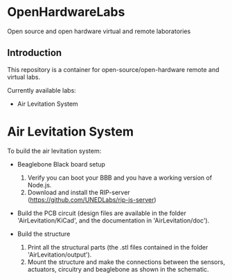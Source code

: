 # OpenHardwareLabs
Open source and open hardware virtual and remote laboratories

## Introduction
This repository is a container for open-source/open-hardware remote and virtual labs.

Currently available labs:
- Air Levitation System 


# Air Levitation System

To build the air levitation system:

- Beaglebone Black board setup
  1. Verify you can boot your BBB and you have a working version of Node.js.
  2. Download and install the RIP-server (https://github.com/UNEDLabs/rip-js-server)

- Build the PCB circuit (design files are available in the folder 'AirLevitation/KiCad', and the documentation in 'AirLevitation/doc').

- Build the structure
  1. Print all the structural parts (the .stl files contained in the folder 'AirLevitation/output'). 
  2. Mount the structure and make the connections between the sensors, actuators, circuitry and beaglebone as shown in the schematic.
